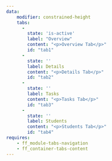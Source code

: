 ```yaml
---
data:
    modifier: constrained-height
    tabs:
      -
        state: 'is-active'
        label: "Overview"
        content: "<p>Overview Tab</p>"
        id: "tab1"
      -
        state: ''
        label: Details
        content: "<p>Details Tab</p>"
        id: "tab2"
      -
        state: ''
        label: Tasks
        content: "<p>Tasks Tab</p>"
        id: "tab3"
      -
        state: ''
        label: Students
        content: "<p>Students Tab</p>"
        id: "tab4"
requires:   
    - ff_module-tabs-navigation
    - ff_container-tabs-content
---
```

